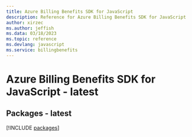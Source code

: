 ```yaml
---
title: Azure Billing Benefits SDK for JavaScript
description: Reference for Azure Billing Benefits SDK for JavaScript
author: xirzec
ms.author: jeffish
ms.data: 03/18/2023
ms.topic: reference
ms.devlang: javascript
ms.service: billingbenefits
---
```

# Azure Billing Benefits SDK for JavaScript - latest
## Packages - latest
[!INCLUDE [packages](billing-benefits-index.md)]